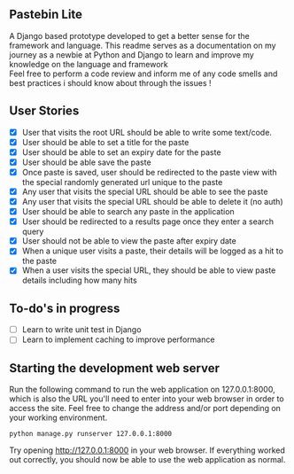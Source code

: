 Pastebin Lite
--
A Django based prototype developed to get a better sense for the framework and language. 
This readme serves as a documentation on my journey as a newbie at Python and Django to learn and improve my knowledge on the language and framework  
Feel free to perform a code review and inform me of any code smells and best practices i should know about through the issues !     

User Stories
--
- [x] User that visits the root URL should be able to write some text/code. 
- [x] User should be able to set a title for the paste
- [x] User should be able to set an expiry date for the paste
- [x] User should be able save the paste
- [x] Once paste is saved, user should be redirected to the paste view with the special randomly generated url unique to the paste 
- [x] Any user that visits the special URL should be able to see the paste
- [x] Any user that visits the special URL should be able to delete it (no auth)
- [x] User should be able to search any paste in the application
- [x] User should be redirected to a results page once they enter a search query
- [x] User should not be able to view the paste after expiry date
- [x] When a unique user visits a paste, their details will be logged as a hit to the paste
- [x] When a user visits the special URL, they should be able to view paste details including how many hits 

To-do's in progress
--
- [ ] Learn to write unit test in Django
- [ ] Learn to implement caching to improve performance

Starting the development web server
--
Run the following command to run the web application on 127.0.0.1:8000, which is also the URL you'll need to enter into your web browser in order to access the site. Feel free to change the address and/or port depending on your working environment.

```python manage.py runserver 127.0.0.1:8000```

Try opening http://127.0.0.1:8000 in your web browser. If everything worked out correctly, you should now be able to use the web application as normal.

